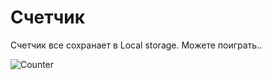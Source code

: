 <h1>Счетчик</h1>
<p>Счетчик все сохранает в Local storage. Можете поиграть..</p>
<img src="./img/img.png" alt="Counter">

